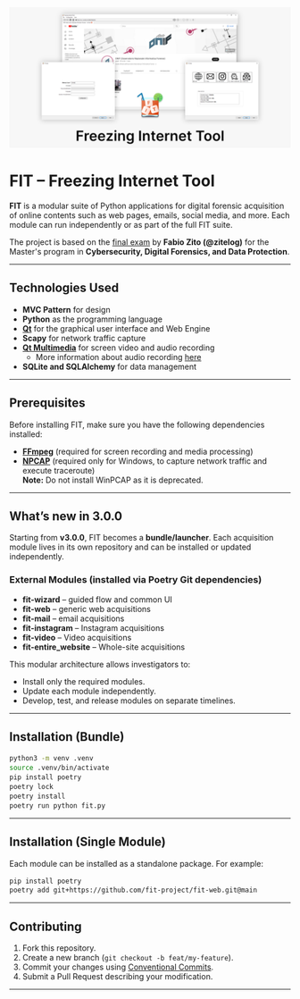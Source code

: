 ![FIT Banner](https://github.com/fit-project/fit-assets/blob/main/fit_assets/branding/banner.png)

# FIT – Freezing Internet Tool

**FIT** is a modular suite of Python applications for digital forensic acquisition of online contents such as web pages, emails, social media, and more. Each module can run independently or as part of the full FIT suite.

The project is based on the [final exam](https://github.com/zitelog/fit) by **Fabio Zito (@zitelog)** for the Master's program in **Cybersecurity, Digital Forensics, and Data Protection**.

---

## Technologies Used
- **MVC Pattern** for design
- **Python** as the programming language
- **[Qt](https://www.qt.io/download-open-source)** for the graphical user interface and Web Engine
- **Scapy** for network traffic capture
- **[Qt Multimedia](https://doc.qt.io/qt-6/qtmultimedia-index.html)** for screen video and audio recording
  - More information about audio recording [here](https://github.com/fit-project/fit/wiki/Screen-recording-audio-management)
- **SQLite and SQLAlchemy** for data management

---

## Prerequisites
Before installing FIT, make sure you have the following dependencies installed:

- **[FFmpeg](https://ffmpeg.org/download.html)** (required for screen recording and media processing)
- **[NPCAP](https://npcap.com/dist/)** (required only for Windows, to capture network traffic and execute traceroute)  
  **Note:** Do not install WinPCAP as it is deprecated.

---

## What’s new in 3.0.0

Starting from **v3.0.0**, FIT becomes a **bundle/launcher**. Each acquisition module lives in its own repository and can be installed or updated independently.

### External Modules (installed via Poetry Git dependencies)
- **fit-wizard** – guided flow and common UI
- **fit-web** – generic web acquisitions
- **fit-mail** – email acquisitions
- **fit-instagram** – Instagram acquisitions
- **fit-video** – Video acquisitions
- **fit-entire_website** – Whole-site acquisitions

This modular architecture allows investigators to:
- Install only the required modules.
- Update each module independently.
- Develop, test, and release modules on separate timelines.

---

## Installation (Bundle)
```bash
python3 -m venv .venv
source .venv/bin/activate
pip install poetry
poetry lock
poetry install
poetry run python fit.py
```
---

## Installation (Single Module)

Each module can be installed as a standalone package. For example:

```bash
pip install poetry
poetry add git+https://github.com/fit-project/fit-web.git@main
```

---

## Contributing
1. Fork this repository.  
2. Create a new branch (`git checkout -b feat/my-feature`).  
3. Commit your changes using [Conventional Commits](https://www.conventionalcommits.org/en/v1.0.0/).  
4. Submit a Pull Request describing your modification.

---